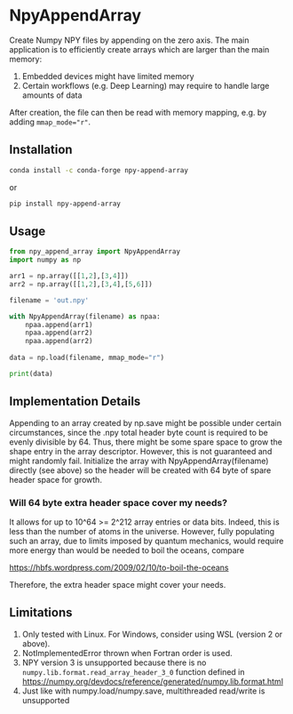 # NpyAppendArray

Create Numpy NPY files by appending on the zero axis. The main application is to
efficiently create arrays which are larger than the main memory:
1. Embedded devices might have limited memory
2. Certain workflows (e.g. Deep Learning) may require to handle large 
amounts of data

After creation, the file can then be read with memory mapping, e.g. by adding
`mmap_mode="r"`.

## Installation
```bash
conda install -c conda-forge npy-append-array
```
or
```bash
pip install npy-append-array
```
## Usage

```python
from npy_append_array import NpyAppendArray
import numpy as np

arr1 = np.array([[1,2],[3,4]])
arr2 = np.array([[1,2],[3,4],[5,6]])

filename = 'out.npy'

with NpyAppendArray(filename) as npaa:
    npaa.append(arr1)
    npaa.append(arr2)
    npaa.append(arr2)
    
data = np.load(filename, mmap_mode="r")

print(data)
```

## Implementation Details
Appending to an array created by np.save might be possible under certain
circumstances, since the .npy total header byte count is required to be evenly
divisible by 64. Thus, there might be some spare space to grow the shape entry
in the array descriptor. However, this is not guaranteed and might randomly
fail. Initialize the array with NpyAppendArray(filename) directly (see above) so
the header will be created with 64 byte of spare header space for growth.

### Will 64 byte extra header space cover my needs?
It allows for up to 10^64 >= 2^212 array entries or data bits. Indeed, this is
less than the number of atoms in the universe. However, fully populating such an
array, due to limits imposed by quantum mechanics, would require more energy
than would be needed to boil the oceans, compare

https://hbfs.wordpress.com/2009/02/10/to-boil-the-oceans

Therefore, the extra header space might cover your needs.

## Limitations

1. Only tested with Linux. For Windows, consider using WSL (version 2 or above).
2. NotImplementedError thrown when Fortran order is used.
3. NPY version 3 is unsupported because there is no
  `numpy.lib.format.read_array_header_3_0` function defined in
  https://numpy.org/devdocs/reference/generated/numpy.lib.format.html
4. Just like with numpy.load/numpy.save, multithreaded read/write is unsupported